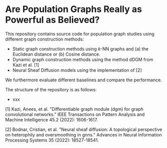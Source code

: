 # Are Population Graphs Really as Powerful as Believed?

This repository contains source code for population graph studies using different graph construction methods:
- Static graph construction methods using $k$-NN graphs and (a) the Euclidean distance or (b) Cosine distance.
- Dynamic graph construction methods using the method dDGM from Kazi et al. [1]
- Neural Sheaf Diffusion models using the implementation of [2]

We furthermore evaluate different baselines and compare the performance.

The structure of the repository is as follows:
- xxx



[1] Kazi, Anees, et al. "Differentiable graph module (dgm) for graph convolutional networks." IEEE Transactions on Pattern Analysis and Machine Intelligence 45.2 (2022): 1606-1617.

[2] Bodnar, Cristian, et al. "Neural sheaf diffusion: A topological perspective on heterophily and oversmoothing in gnns." Advances in Neural Information Processing Systems 35 (2022): 18527-18541.
